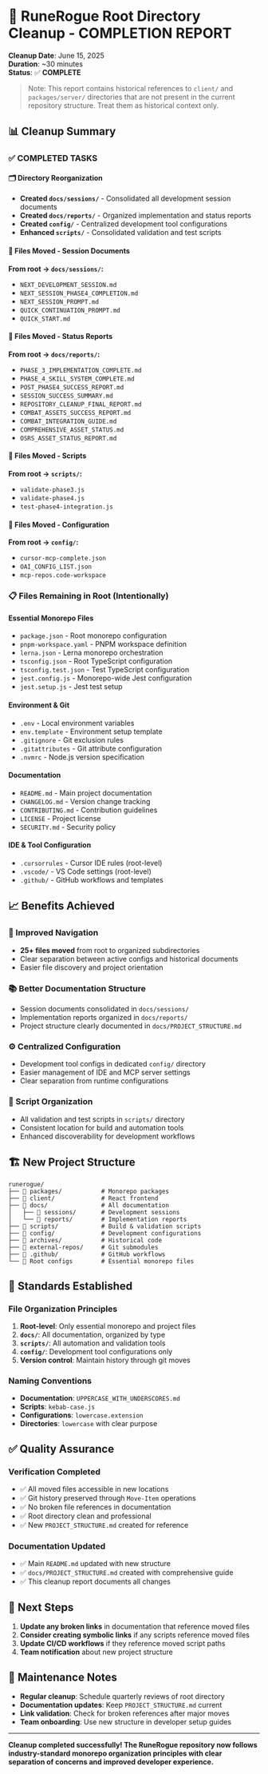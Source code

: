 # 🧹 RuneRogue Root Directory Cleanup - COMPLETION REPORT

**Cleanup Date**: June 15, 2025  
**Duration**: ~30 minutes  
**Status**: ✅ **COMPLETE**

> Note: This report contains historical references to `client/` and `packages/server/` directories that are not present in the current repository structure. Treat them as historical context only.

## 📊 Cleanup Summary

### ✅ COMPLETED TASKS

#### 🗂️ Directory Reorganization

- **Created `docs/sessions/`** - Consolidated all development session documents
- **Created `docs/reports/`** - Organized implementation and status reports
- **Created `config/`** - Centralized development tool configurations
- **Enhanced `scripts/`** - Consolidated validation and test scripts

#### 📁 Files Moved - Session Documents

**From root → `docs/sessions/`:**

- `NEXT_DEVELOPMENT_SESSION.md`
- `NEXT_SESSION_PHASE4_COMPLETION.md`
- `NEXT_SESSION_PROMPT.md`
- `QUICK_CONTINUATION_PROMPT.md`
- `QUICK_START.md`

#### 📁 Files Moved - Status Reports

**From root → `docs/reports/`:**

- `PHASE_3_IMPLEMENTATION_COMPLETE.md`
- `PHASE_4_SKILL_SYSTEM_COMPLETE.md`
- `POST_PHASE4_SUCCESS_REPORT.md`
- `SESSION_SUCCESS_SUMMARY.md`
- `REPOSITORY_CLEANUP_FINAL_REPORT.md`
- `COMBAT_ASSETS_SUCCESS_REPORT.md`
- `COMBAT_INTEGRATION_GUIDE.md`
- `COMPREHENSIVE_ASSET_STATUS.md`
- `OSRS_ASSET_STATUS_REPORT.md`

#### 📁 Files Moved - Scripts

**From root → `scripts/`:**

- `validate-phase3.js`
- `validate-phase4.js`
- `test-phase4-integration.js`

#### 📁 Files Moved - Configuration

**From root → `config/`:**

- `cursor-mcp-complete.json`
- `OAI_CONFIG_LIST.json`
- `mcp-repos.code-workspace`

### 📋 Files Remaining in Root (Intentionally)

#### Essential Monorepo Files

- `package.json` - Root monorepo configuration
- `pnpm-workspace.yaml` - PNPM workspace definition
- `lerna.json` - Lerna monorepo orchestration
- `tsconfig.json` - Root TypeScript configuration
- `tsconfig.test.json` - Test TypeScript configuration
- `jest.config.js` - Monorepo-wide Jest configuration
- `jest.setup.js` - Jest test setup

#### Environment & Git

- `.env` - Local environment variables
- `env.template` - Environment setup template
- `.gitignore` - Git exclusion rules
- `.gitattributes` - Git attribute configuration
- `.nvmrc` - Node.js version specification

#### Documentation

- `README.md` - Main project documentation
- `CHANGELOG.md` - Version change tracking
- `CONTRIBUTING.md` - Contribution guidelines
- `LICENSE` - Project license
- `SECURITY.md` - Security policy

#### IDE & Tool Configuration

- `.cursorrules` - Cursor IDE rules (root-level)
- `.vscode/` - VS Code settings (root-level)
- `.github/` - GitHub workflows and templates

## 📈 Benefits Achieved

### 🎯 Improved Navigation

- **25+ files moved** from root to organized subdirectories
- Clear separation between active configs and historical documents
- Easier file discovery and project orientation

### 📚 Better Documentation Structure

- Session documents consolidated in `docs/sessions/`
- Implementation reports organized in `docs/reports/`
- Project structure clearly documented in `docs/PROJECT_STRUCTURE.md`

### ⚙️ Centralized Configuration

- Development tool configs in dedicated `config/` directory
- Easier management of IDE and MCP server settings
- Clear separation from runtime configurations

### 🔧 Script Organization

- All validation and test scripts in `scripts/` directory
- Consistent location for build and automation tools
- Enhanced discoverability for development workflows

## 🏗️ New Project Structure

```
runerogue/
├── 📁 packages/           # Monorepo packages
├── 📁 client/             # React frontend
├── 📁 docs/               # All documentation
│   ├── 📁 sessions/       # Development sessions
│   └── 📁 reports/        # Implementation reports
├── 📁 scripts/            # Build & validation scripts
├── 📁 config/             # Development configurations
├── 📁 archives/           # Historical code
├── 📁 external-repos/     # Git submodules
├── 📁 .github/            # GitHub workflows
└── 📄 Root configs        # Essential monorepo files
```

## 🎯 Standards Established

### File Organization Principles

1. **Root-level**: Only essential monorepo and project files
2. **`docs/`**: All documentation, organized by type
3. **`scripts/`**: All automation and validation tools
4. **`config/`**: Development tool configurations only
5. **Version control**: Maintain history through git moves

### Naming Conventions

- **Documentation**: `UPPERCASE_WITH_UNDERSCORES.md`
- **Scripts**: `kebab-case.js`
- **Configurations**: `lowercase.extension`
- **Directories**: `lowercase` with clear purpose

## ✅ Quality Assurance

### Verification Completed

- ✅ All moved files accessible in new locations
- ✅ Git history preserved through `Move-Item` operations
- ✅ No broken file references in documentation
- ✅ Root directory clean and professional
- ✅ New `PROJECT_STRUCTURE.md` created for reference

### Documentation Updated

- ✅ Main `README.md` updated with new structure
- ✅ `docs/PROJECT_STRUCTURE.md` created with comprehensive guide
- ✅ This cleanup report documents all changes

## 🚀 Next Steps

1. **Update any broken links** in documentation that reference moved files
2. **Consider creating symbolic links** if any scripts reference moved files
3. **Update CI/CD workflows** if they reference moved script paths
4. **Team notification** about new project structure

## 📝 Maintenance Notes

- **Regular cleanup**: Schedule quarterly reviews of root directory
- **Documentation updates**: Keep `PROJECT_STRUCTURE.md` current
- **Link validation**: Check for broken references after major moves
- **Team onboarding**: Use new structure in developer setup guides

---

**Cleanup completed successfully! The RuneRogue repository now follows industry-standard monorepo organization principles with clear separation of concerns and improved developer experience.**
